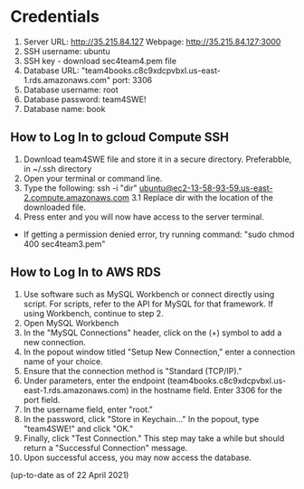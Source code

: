 # Credentials

1. Server URL: http://35.215.84.127 Webpage: http://35.215.84.127:3000
2. SSH username: ubuntu
3. SSH key - download sec4team4.pem file
4. Database URL: "team4books.c8c9xdcpvbxl.us-east-1.rds.amazonaws.com" port: 3306
5. Database username: root
6. Database password: team4SWE!
7. Database name: book

## How to Log In to gcloud Compute SSH
1. Download team4SWE file and store it in a secure directory. Preferabble, in ~/.ssh directory
2. Open your terminal or command line.
3. Type the following: ssh -i "dir" ubuntu@ec2-13-58-93-59.us-east-2.compute.amazonaws.com
3.1 Replace dir with the location of the downloaded file.
4. Press enter and you will now have access to the server terminal.
 * If getting a permission denied error, try running command: "sudo chmod 400 sec4team3.pem"

## How to Log In to AWS RDS
1. Use software such as MySQL Workbench or connect directly using script. For scripts, refer to the API for MySQL for that framework. If using Workbench, continue to step 2.
2. Open MySQL Workbench
3. In the "MySQL Connections" header, click on the (+) symbol to add a new connection. 
4. In the popout window titled "Setup New Connection," enter a connection name of your choice.
5. Ensure that the connection method is "Standard (TCP/IP)."
6. Under parameters, enter the endpoint (team4books.c8c9xdcpvbxl.us-east-1.rds.amazonaws.com) in the hostname field. Enter 3306 for the port field.
9. In the username field, enter "root."
10. In the password, click "Store in Keychain..." In the popout, type "team4SWE!" and click "OK."
11. Finally, click "Test Connection." This step may take a while but should return a "Successful Connection" message.
12. Upon successful access, you may now access the database.


(up-to-date as of 22 April 2021)
